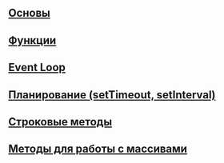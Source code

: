 ## [Основы](/js/js_base)

## [Функции](/js/js_functions)

## [Event Loop](/js/js_event-loop)

## [Планирование (setTimeout, setInterval)](/js/js_set-timeout)

## [Строковые методы](/js/js_strings)

## [Методы для работы с массивами](/js/js_arrays)
